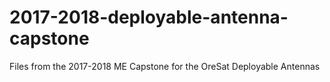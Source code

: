 # 2017-2018-deployable-antenna-capstone
Files from the 2017-2018 ME Capstone for the OreSat Deployable Antennas
